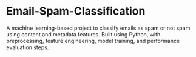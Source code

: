 # Email-Spam-Classification
A machine learning-based project to classify emails as spam or not spam using content and metadata features. Built using Python, with preprocessing, feature engineering, model training, and performance evaluation steps.
